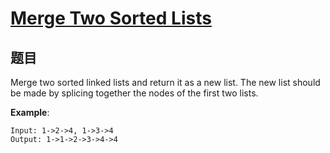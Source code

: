 # [Merge Two Sorted Lists](https://leetcode-cn.com/problems/merge-two-sorted-lists/)

## 题目

Merge two sorted linked lists and return it as a new list. The new list should be made by splicing together the nodes of the first two lists.

**Example**:
```
Input: 1->2->4, 1->3->4
Output: 1->1->2->3->4->4
```